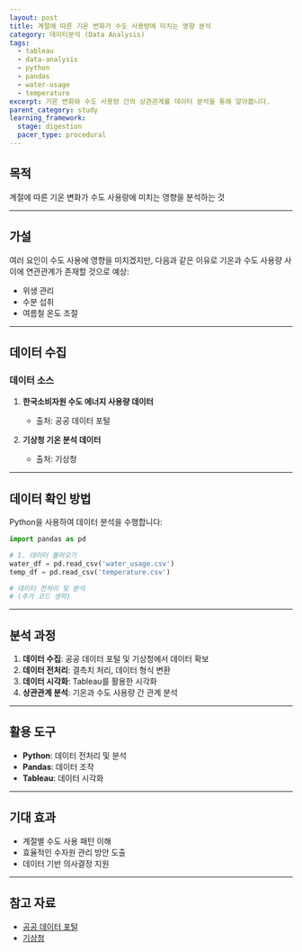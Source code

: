 ```yaml
---
layout: post
title: 계절에 따른 기온 변화가 수도 사용량에 미치는 영향 분석
category: 데이터분석 (Data Analysis)
tags:
  - tableau
  - data-analysis
  - python
  - pandas
  - water-usage
  - temperature
excerpt: 기온 변화와 수도 사용량 간의 상관관계를 데이터 분석을 통해 알아봅니다.
parent_category: study
learning_framework:
  stage: digestion
  pacer_type: procedural
---
```


## 목적

계절에 따른 기온 변화가 수도 사용량에 미치는 영향을 분석하는 것

---

## 가설

여러 요인이 수도 사용에 영향을 미치겠지만, 다음과 같은 이유로 기온과 수도 사용량 사이에 연관관계가 존재할 것으로 예상:

- 위생 관리
- 수분 섭취
- 여름철 온도 조절

---

## 데이터 수집

### 데이터 소스

1. **한국소비자원 수도 에너지 사용량 데이터**
   - 출처: 공공 데이터 포털

2. **기상청 기온 분석 데이터**
   - 출처: 기상청

---

## 데이터 확인 방법

Python을 사용하여 데이터 분석을 수행합니다:

```python
import pandas as pd

# 1. 데이터 불러오기
water_df = pd.read_csv('water_usage.csv')
temp_df = pd.read_csv('temperature.csv')

# 데이터 전처리 및 분석
# (추가 코드 생략)
```

---

## 분석 과정

1. **데이터 수집**: 공공 데이터 포털 및 기상청에서 데이터 확보
2. **데이터 전처리**: 결측치 처리, 데이터 형식 변환
3. **데이터 시각화**: Tableau를 활용한 시각화
4. **상관관계 분석**: 기온과 수도 사용량 간 관계 분석

---

## 활용 도구

- **Python**: 데이터 전처리 및 분석
- **Pandas**: 데이터 조작
- **Tableau**: 데이터 시각화

---

## 기대 효과

- 계절별 수도 사용 패턴 이해
- 효율적인 수자원 관리 방안 도출
- 데이터 기반 의사결정 지원

---

## 참고 자료

- [공공 데이터 포털](https://www.data.go.kr/)
- [기상청](https://www.kma.go.kr/)
